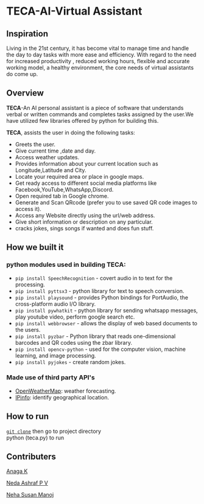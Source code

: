 # TECA-AI-Virtual Assistant

## Inspiration

Living in the 21st century, it has become vital to manage time and handle the day to day tasks with more ease and efficiency. With regard to the need for increased productivity , reduced working hours, flexible and accurate working model, a healthy environment, the core needs of virtual assistants do come up.

## Overview

**TECA**-An AI personal assistant is a piece of software that understands verbal or written commands and completes tasks assigned by the user.We have utilized few libraries offered by python for building this.

**TECA**, assists the user in doing the following tasks:

* Greets the user.
* Give current time ,date and day.
* Access weather updates.
* Provides information about your current location such as Longitude,Latitude and City.
* Locate your required area or place in google maps.
* Get ready access to different social media platforms like Facebook,YouTube,WhatsApp,Discord.
* Open required tab in Google chrome.
* Generate and Scan QRcode (prefer you to use saved QR code images to access it).
* Access any Website directly using the url/web address.
* Give short information or description on any particular.
* cracks jokes, sings songs if wanted and does fun stuff.

## How we built it

### python modules used in building **TECA**:

* `pip install SpeechRecognition` - covert audio in to text for the processing.
* `pip install pyttsx3`           - python library for text to speech conversion.
* `pip install playsound`         - provides Python bindings for PortAudio, the cross-platform audio I/O library.
* `pip install pywhatkit`         - python library for sending whatsapp messages, play youtube video, perform google search etc.
* `pip install webbrowser`        - allows the display of web based documents to the users.
* `pip install pyzbar`            - Python library that reads one-dimensional barcodes and QR codes using the zbar library.
* `pip install opencv-python`     - used for the computer vision, machine learning, and image processing.
* `pip install pyjokes`           - create random jokes.

### Made use of third party API's
*  [OpenWeatherMap](https://openweathermap.org/api): weather forecasting.
*  [IPinfo](https://ipinfo.io/): identify geographical location.

## How to run

[`git clone`](https://github.com/Anaga01/TECA.git)
then go to project directory </br>
python (teca.py)
to run

## Contributers

[Anaga K](https://github.com/Anaga01)

[Neda Ashraf P V](https://github.com/neda21)

[Neha Susan Manoj](https://github.com/neha771)
